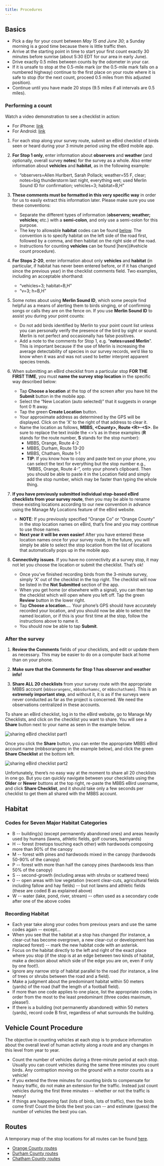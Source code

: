 ```yaml
---
title: Procedures
---
```


## Basics

* Pick a day for your count between *May 15 and June 30*;
a Sunday morning is a good time because there is little traffic then.
* Arrive at the starting point
in time to start your first count
exactly 30 minutes before sunrise
(about 5:30 EDT for our area in early June).
* Drive exactly 0.5 miles between counts by the odometer in your car.
* If it is unsafe to stop at the 0.5-mile mark
(or the 0.5-mile mark falls on a numbered highway)
continue to the first place on your route
where it is safe to stop
(for the next count, proceed 0.5 miles from this adjusted position).
* Continue until you have made 20 stops
(9.5 miles if all intervals are 0.5 miles).

### Performing a count

Watch a video demonstration to see a checklist in action:

* For iPhone: [link](https://www.youtube.com/watch?v=KgemDVmoSYU)
* For Android: [link](https://www.youtube.com/watch?v=D92U3FuaVxg)  

1) For each stop along your survey route,
submit an eBird checklist of birds seen or heard
during your 3 minute period using the eBird mobile app.

2) **For Stop 1 only**,
enter information about **observers** and **weather**
(and optionally, overall survey **notes**)
for the survey as a whole.
Also enter information about **vehicles** and **habitat**,
as in the following example:

   * “observers=Allen Hurlbert, Sarah Pollack;
     weather=55 F, clear;
     notes=big thunderstorm last night, everything wet;
     used Merlin Sound ID for confirmation;
     vehicles=3;
     habitat=B,H”

3) **These comments must be formatted in this very specific way**
in order for us to easily extract this information later.
Please make sure you use these conventions:

    * Separate the different types of information
    (**observers; weather; vehicles;** etc.) with a **semi-colon**,
    and only use a semi-colon for this purpose.  
    * The key to allowable **habitat** codes can be found
    [below](#habitat).
    The convention is to specify habitat on the left side of the road first,
    followed by a comma,
    and then habitat on the right side of the road.  
    * Instructions for counting **vehicles** can be found
    [here](#vehicle count procedure).

4) **For Stops 2-20**,
enter information about only **vehicles** and **habitat**
(in particular, if habitat has never been entered before,
or if it has changed since the previous year)
in the checklist comments field.
Two examples, including an acceptable shorthand:

    * “vehicles=3; habitat=B,H”  
    * “v=3; h=B,H”

5) Some notes about using **Merlin Sound ID**,
which some people find helpful as a means of alerting them to birds singing,
or of confirming songs or calls they are on the fence on.
If you use **Merlin Sound ID** to assist you during your point counts:  

    * Do not add birds identified by Merlin to your point count list
    unless you can personally verify the presence of the bird by sight or sound.
    Merlin is not perfect and occasionally has false positives.  
    * Add a note to the comments for Stop 1,
    e.g. “**notes=used Merlin**”.
    This is important because if the use of Merlin is increasing
    the average detectability of species in our survey records,
    we’d like to know when it was
    and was not used to better interpret apparent species trends.

6) When submitting an eBird checklist from a particular stop
**FOR THE FIRST TIME**,
you must **name the survey stop location** in the specific way described below:

    * Tap **Choose a location** at the top of the screen
    after you have hit the **Submit** button in the mobile app.  
    * Select the “New Location (auto selected)”
    that it suggests in orange font 0 ft away.
    * Tap the green **Create Location** button.
    * Your approximate address as determined by the GPS will be displayed.
    Click on the ‘X’ to the right of that address to clear it.
    * Name the location as follows,
    **MBBS, \<County>, Route \<R>-\<S>**.
    Be sure to replace the text inside the <>’s as in these examples
    (**R** stands for the route number, **S** stands for the stop number):  
        * MBBS, Orange, Route 4-2  
        * MBBS, Durham, Route 13-20  
        * MBBS, Chatham, Route 1-1  
        * **TIP**: If you know how to copy and paste text on your phone,
        you can select the text for everything but the stop number
        e.g., “MBBS, Orange, Route 4-”, onto your phone’s clipboard.
        Then you should be able to paste it in the Location field
        and simply add the stop number,
        which may be faster than typing the whole thing.

7) **If you have previously submitted individual stop-based eBird checklists
from your survey route**,
then you may be able to rename these existing locations
according to our new convention in advance
using the Manage My Locations feature of the eBird website.

    * **NOTE**: If you previously specified “Orange Co” or “Orange County”
    in the stop location names on eBird,
    that’s fine and you may continue to use those names.  
    * **Next year it will be even easier!**
    After you have entered these location names once for your survey route,
    in the future,
    you will simply be able to select the stop location
    from the list of locations that automatically pops up in the mobile app.

8) **Connectivity issues**.
If you have no connectivity at a survey stop,
it may not let you choose the location or submit the checklist.
That’s ok!
    * Once you’ve finished recording birds from the 3-minute survey,
    simply ‘X’ out of the checklist in the top right.
    The checklist will now be listed in the **Not Submitted** section of the app.
    * When you get home (or elsewhere with a signal),
    you can then tap the checklist which will open where you left off.
    Tap the green **Review** button in the lower right.  
    * Tap **Choose a location…**.
    Your phone’s GPS should have accurately recorded your location,
    and you should now be able to select the named location,
    or if this is your first time at the stop,
    follow the instructions above to name it.  
    * You should now be able to tap **Submit**.  

### After the survey

1) **Review the Comments**
fields of your checklists,
and edit or update them as necessary.
This may be easier to do on a computer back at home than on your phone.

2) **Make sure that the Comments for Stop 1 has observer and weather info!**

3) **Share ALL 20 checklists**
from your survey route with the appropriate MBBS account
(`mbbsorangenc`, `mbbsdurhamnc`, or `mbbschathamn`).
This is an **extremely important step**,
and without it,
it is as if the surveys were never conducted as far as the project is concerned.
We need the observations centralized in these accounts.

To share an eBird checklist,
log in to the eBird website, go to Manage My Checklists,
and click on the checklist you want to share.
You will see a **Share** button next to your name as seen in the example below.

![sharing eBird checklist part1](img/sharing_ebird_checklist1.png)

Once you click the **Share** button,
you can enter the appropriate MBBS eBird account name
(mbbsorangenc in the example below),
and click the green **Share Checklist** at the bottom left.

![sharing eBird checklist part2](img/sharing_ebird_checklist2.png)

Unfortunately,
there’s no easy way at the moment to share all 20 checklists in one go.
But you can quickly navigate between your checklists
using the **Older** or **Newer** buttons at the top right,
re-paste the MBBS eBird username,
and click **Share Checklist**,
and it should take only a few seconds per checklist
to get them all shared with the MBBS account.

## Habitat

### Codes for Seven Major Habitat Categories

* B -- building(s) (except permanently abandoned ones)
and areas heavily used by humans (lawns, athletic fields, golf courses, barnyards)
* H -- forest (treetops touching each other) with hardwoods composing more than 90% of the canopy
* M -- forest with pines and hardwoods mixed in the canopy (hardwoods 50-90% of the canopy)
* P -- forest with more than half the canopy pines (hardwoods less than 50% of the canopy)
* S -- second-growth (including areas with shrubs or scattered trees)
* 0 -- open areas with low vegetation (recent clear-cuts, agricultural fields including fallow and hay fields)
-- but not lawns and athletic fields (these are coded B as explained above)
* W -- water (lake, pond, river, stream) -- often used as a secondary code after one of the above codes

### Recording Habitat

* Each year take along your codes from previous years
and use the same codes again -- except...
* When you see that the habitat at a stop has changed
(for instance, a clear-cut has become overgrown,
a new clear-cut or development has replaced forest)
-- mark the new habitat code with an asterisk.
* Focus on the habitat directly to the left and right of the exact place
where you stop
(if the stop is at an edge between two kinds of habitat,
make a decision about which side of the edge you are on,
even if only by one foot!).
* Ignore any narrow strip of habitat parallel to the road
(for instance, a line of trees or shrubs between the road and a field).
* Make a judgment about the predominant habitat within 50 meters (yards)
of the road (half the length of a football field).
* If more than one code applies to one place,
list the appropriate codes in order from the most to the least predominant
(three codes maximum, please!).
* If there is a building (not permanently abandoned) within 50 meters (yards),
record code B first,
regardless of what surrounds the building.

## Vehicle Count Procedure

The objective in counting vehicles at each stop is to produce information
about the overall level of human activity along a route
and any changes in this level from year to year.

* Count the number of vehicles during a three-minute period at each stop.
Usually you can count vehicles during the same three minutes you count birds.
Any contraption moving on the ground with a motor counts as a vehicle!
* If you extend the three minutes for counting birds to compensate for heavy traffic,
do not make an extension for the traffic.
Instead just count vehicles during the first three minutes
-- whether or not the traffic is heavy!
* If things are happening fast (lots of birds, lots of traffic),
then the birds come first!
Count the birds the best you can
-- and estimate (guess) the number of vehicles the best you can.

## Routes

A temporary map of the stop locations for all routes can be found
[here](https://www.google.com/maps/d/u/0/viewer?mid=1NRAImHBzXvdQGpsUzcCPb6tqxUkxMx0&ll=35.94506059913967%2C-79.22743228102328&z=10).

* [Orange County routes](routes/orange-county.html)
* [Durham County routes](routes/durham-county.html)
* [Chatham County routes](routes/chatham-county.html)
